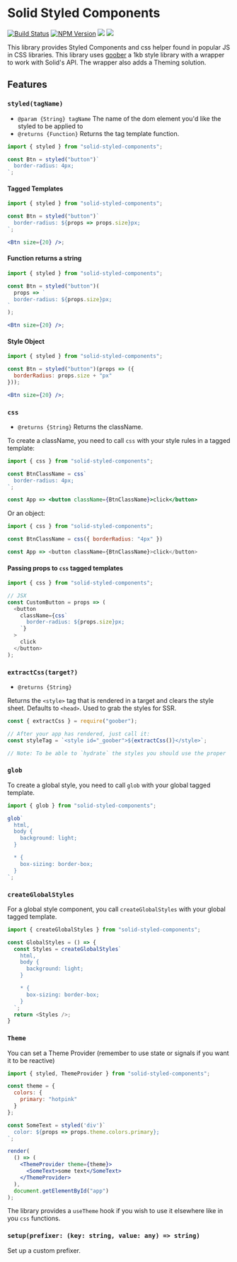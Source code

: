 # Solid Styled Components

[![Build Status](https://github.com/solidui/solid/workflows/Solid%20CI/badge.svg)](https://github.com/solidui/solid/actions/workflows/main-ci.yml)
[![NPM Version](https://img.shields.io/npm/v/solid-styled-components.svg?style=flat)](https://www.npmjs.com/package/solid-styled-components)
![](https://img.shields.io/librariesio/release/npm/solid-styled-components)
![](https://img.shields.io/npm/dm/solid-styled-components.svg?style=flat)

This library provides Styled Components and css helper found in popular JS in CSS libraries. This library uses [goober](https://github.com/cristianbote/goober) a 1kb style library with a wrapper to work with Solid's API. The wrapper also adds a Theming solution.

## Features

### `styled(tagName)`

- `@param {String} tagName` The name of the dom element you'd like the styled to be applied to
- `@returns {Function}` Returns the tag template function.

```js
import { styled } from "solid-styled-components";

const Btn = styled("button")`
  border-radius: 4px;
`;
```

#### Tagged Templates

```jsx
import { styled } from "solid-styled-components";

const Btn = styled("button")`
  border-radius: ${props => props.size}px;
`;

<Btn size={20} />;
```

#### Function returns a string

```jsx
import { styled } from "solid-styled-components";

const Btn = styled("button")(
  props => `
  border-radius: ${props.size}px;
`
);

<Btn size={20} />;
```

#### Style Object

```jsx
import { styled } from "solid-styled-components";

const Btn = styled("button")(props => ({
  borderRadius: props.size + "px"
}));

<Btn size={20} />;
```

### `css`

- `@returns {String}` Returns the className.

To create a className, you need to call `css` with your style rules in a tagged template:

```jsx
import { css } from "solid-styled-components";

const BtnClassName = css`
  border-radius: 4px;
`;

const App => <button className={BtnClassName}>click</button>
```

Or an object:

```js
import { css } from "solid-styled-components";

const BtnClassName = css({ borderRadius: "4px" })

const App => <button className={BtnClassName}>click</button>
```

#### Passing props to `css` tagged templates

```js
import { css } from "solid-styled-components";

// JSX
const CustomButton = props => (
  <button
    className={css`
      border-radius: ${props.size}px;
    `}
  >
    click
  </button>
);
```

### `extractCss(target?)`

- `@returns {String}`

Returns the `<style>` tag that is rendered in a target and clears the style sheet. Defaults to `<head>`. Used to grab the styles for SSR.

```js
const { extractCss } = require("goober");

// After your app has rendered, just call it:
const styleTag = `<style id="_goober">${extractCss()}</style>`;

// Note: To be able to `hydrate` the styles you should use the proper `id` so `goober` can pick it up and use it as the target from now on
```

### `glob`

To create a global style, you need to call `glob` with your global tagged template.

```js
import { glob } from "solid-styled-components";

glob`
  html,
  body {
    background: light;
  }

  * {
    box-sizing: border-box;
  }
`;
```

### `createGlobalStyles`

For a global style component, you call `createGlobalStyles` with your global tagged template.

```js
import { createGlobalStyles } from "solid-styled-components";

const GlobalStyles = () => {
  const Styles = createGlobalStyles`
    html,
    body {
      background: light;
    }

    * {
      box-sizing: border-box;
    }
  `;
  return <Styles />;
}
```

### `Theme`
You can set a Theme Provider (remember to use state or signals if you want it to be reactive)

```jsx
import { styled, ThemeProvider } from "solid-styled-components";

const theme = {
  colors: {
    primary: "hotpink"
  }
};

const SomeText = styled('div')`
  color: ${props => props.theme.colors.primary};
`;

render(
  () => (
    <ThemeProvider theme={theme}>
      <SomeText>some text</SomeText>
    </ThemeProvider>
  ),
  document.getElementById("app")
);
```
The library provides a `useTheme` hook if you wish to use it elsewhere like in you `css` functions.

### `setup(prefixer: (key: string, value: any) => string)`

Set up a custom prefixer.
